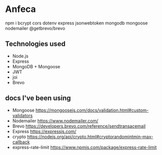 # Anfeca
npm i bcrypt cors dotenv express jsonwebtoken mongodb mongoose nodemailer @getbrevo/brevo

## Technologies used
- Node.js
- Express
- MongoDB + Mongoose
- JWT
- joi
- Brevo

## docs I've been using
- Mongoose 
  https://mongoosejs.com/docs/validation.html#custom-validators
- Nodemailer 
  https://www.nodemailer.com/
- Brevo 
  https://developers.brevo.com/reference/sendtransacemail
- Express
  https://expressjs.com/
- crypto https://nodejs.org/api/crypto.html#cryptorandomintmin-max-callback
- express-rate-limit https://www.npmjs.com/package/express-rate-limit
